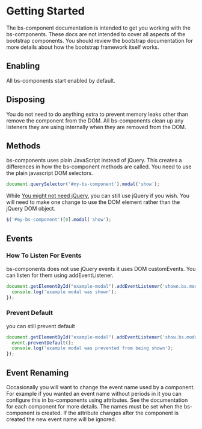 # Getting Started

The bs-component documentation is intended to get you working with the bs-components.  These docs are not intended to cover all aspects of the bootstrap components.  You should review the bootstrap documentation for more details about how the bootstrap framework itself works.

## Enabling

All bs-components start enabled by default.

## Disposing

You do not need to do anything extra to prevent memory leaks other than remove the component from the DOM.  All bs-components clean up any listeners they are using internally when they are removed from the DOM.

## Methods

bs-components uses plain JavaScript instead of jQuery.  This creates a differences in how the bs-component methods are called.  You need to use the plain javascript DOM selectors.
```js
document.querySelector('#my-bs-component').modal('show');
```

While [You might not need jQuery](http://youmightnotneedjquery.com/), you can still use jQuery if you wish.  You will need to make one change to use the DOM element rather than the jQuery DOM object.
```js
$('#my-bs-component')[0].modal('show');
```


## Events

### How To Listen For Events
bs-components does not use jQuery events it uses DOM customEvents.  You can listen for them using addEventListener.
```js
document.getElementById("example-modal").addEventListener('shown.bs.modal', function(event) {
  console.log('example modal was shown');
});
```

### Prevent Default
you can still prevent default
```js
document.getElementById("example-modal").addEventListener('show.bs.modal', function(event) {
  event.preventDefault();
  console.log('example modal was prevented from being shown');
});
```

## Event Renaming

Occasionally you will want to change the event name used by a component.  For example if you wanted an event name without periods in it you can configure this in bs-components using attributes.  See the documentation for each component for more details.  The names must be set when the bs-component is created.  If the attribute changes after the component is created the new event name will be ignored.
